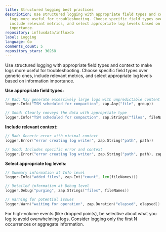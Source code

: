 ```yaml
---
title: Structured logging best practices
description: Use structured logging with appropriate field types and context to make
  logs more useful for troubleshooting. Choose specific field types over generic ones,
  include relevant metrics, and select appropriate log levels based on information
  importance.
repository: influxdata/influxdb
label: Logging
language: Go
comments_count: 5
repository_stars: 30268
---
```


Use structured logging with appropriate field types and context to make logs more useful for troubleshooting. Choose specific field types over generic ones, include relevant metrics, and select appropriate log levels based on information importance.

**Use appropriate field types:**
```go
// Bad: May generate excessively large logs with unpredictable content
logger.Info("TSM scheduled for compaction", zap.Any("file", group))

// Good: Clearly conveys the data with appropriate type
logger.Info("TSM scheduled for compaction", zap.Strings("files", fileNames))
```

**Include relevant context:**
```go
// Bad: Generic error with minimal context
logger.Error("error creating log writer", zap.String("path", path))

// Good: Includes specific error and context
logger.Error("error creating log writer", zap.String("path", path), zap.Error(err))
```

**Select appropriate log levels:**
```go
// Summary information at Info level
logger.Info("added files", zap.Int("count", len(fileNames)))

// Detailed information at Debug level
logger.Debug("purging", zap.Strings("files", fileNames))

// Warning for potential issues
logger.Warn("waiting for operation", zap.Duration("elapsed", elapsed))
```

For high-volume events (like dropped points), be selective about what you log to avoid overwhelming logs. Consider logging only the first N occurrences or aggregate information.